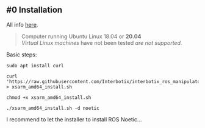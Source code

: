 ## #0 Installation

All info [here](https://www.trossenrobotics.com/docs/interbotix_xsarms/ros_interface/software_setup.html).

> Computer running Ubuntu Linux 18.04 or **20.04**\
>*Virtual Linux machines* have not been tested *are not supported*.

Basic steps:
```
sudo apt install curl

curl 'https://raw.githubusercontent.com/Interbotix/interbotix_ros_manipulators/main/interbotix_ros_xsarms/install/amd64/xsarm_amd64_install.sh' > xsarm_amd64_install.sh

chmod +x xsarm_amd64_install.sh

./xsarm_amd64_install.sh -d noetic
```
I recommend to let the installer to install ROS Noetic...